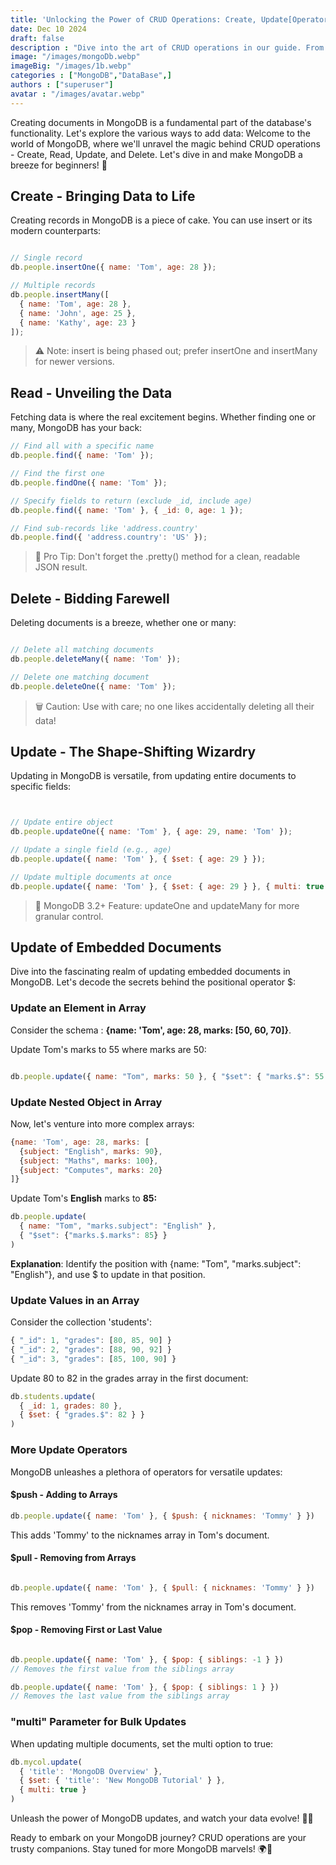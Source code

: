 ```yaml
---
title: 'Unlocking the Power of CRUD Operations: Create, Update[Operators], Delete, and Read Explained 🌱'
date: Dec 10 2024
draft: false
description : "Dive into the art of CRUD operations in our guide. From creating and updating to deleting and reading data, master essential techniques for optimal database management. Perfect for developers seeking efficiency and precision in data manipulation"
image: "/images/mongoDb.webp"
imageBig: "/images/1b.webp"
categories : ["MongoDB","DataBase",]
authors : ["superuser"]
avatar : "/images/avatar.webp"
---
```


Creating documents in MongoDB is a fundamental part of the database's functionality. Let's explore the various ways to add data:
Welcome to the world of MongoDB, where we'll unravel the magic behind CRUD operations - Create, Read, Update, and Delete. Let's dive in and make MongoDB a breeze for beginners! 🚀

##  Create - Bringing Data to Life
Creating records in MongoDB is a piece of cake. You can use insert or its modern counterparts:

```javascript

// Single record
db.people.insertOne({ name: 'Tom', age: 28 });

// Multiple records
db.people.insertMany([
  { name: 'Tom', age: 28 },
  { name: 'John', age: 25 },
  { name: 'Kathy', age: 23 }
]);
```
> ⚠️ Note: insert is being phased out; prefer insertOne and insertMany for newer versions.

## Read - Unveiling the Data
Fetching data is where the real excitement begins. Whether finding one or many, MongoDB has your back:

```javascript
// Find all with a specific name
db.people.find({ name: 'Tom' });

// Find the first one
db.people.findOne({ name: 'Tom' });

// Specify fields to return (exclude _id, include age)
db.people.find({ name: 'Tom' }, { _id: 0, age: 1 });

// Find sub-records like 'address.country'
db.people.find({ 'address.country': 'US' });

```
> 🌈 Pro Tip: Don't forget the .pretty() method for a clean, readable JSON result.
## Delete - Bidding Farewell
Deleting documents is a breeze, whether one or many:

```javascript

// Delete all matching documents
db.people.deleteMany({ name: 'Tom' });

// Delete one matching document
db.people.deleteOne({ name: 'Tom' });

```
> 🗑️ Caution: Use with care; no one likes accidentally deleting all their data!
>
## Update - The Shape-Shifting Wizardry
Updating in MongoDB is versatile, from updating entire documents to specific fields:

```javascript


// Update entire object
db.people.updateOne({ name: 'Tom' }, { age: 29, name: 'Tom' });

// Update a single field (e.g., age)
db.people.update({ name: 'Tom' }, { $set: { age: 29 } });

// Update multiple documents at once
db.people.update({ name: 'Tom' }, { $set: { age: 29 } }, { multi: true });
```
> 🚀 MongoDB 3.2+ Feature: updateOne and updateMany for more granular control.

## Update of Embedded Documents
Dive into the fascinating realm of updating embedded documents in MongoDB. Let's decode the secrets behind the positional operator $:

### Update an Element in Array
Consider the schema : **{name: 'Tom', age: 28, marks: [50, 60, 70]}**.

Update Tom's marks to 55 where marks are 50:

```javascript

db.people.update({ name: "Tom", marks: 50 }, { "$set": { "marks.$": 55 } })
```
### Update Nested Object in Array
Now, let's venture into more complex arrays:
```javascript
{name: 'Tom', age: 28, marks: [
  {subject: "English", marks: 90},
  {subject: "Maths", marks: 100},
  {subject: "Computes", marks: 20}
]}
```
Update Tom's **English** marks to **85:**
```javascript
db.people.update(
  { name: "Tom", "marks.subject": "English" },
  { "$set": {"marks.$.marks": 85} }
)
```
**Explanation**: Identify the position with {name: "Tom", "marks.subject": "English"}, and use $ to update in that position.

### Update Values in an Array
Consider the collection 'students':
```javascript
{ "_id": 1, "grades": [80, 85, 90] }
{ "_id": 2, "grades": [88, 90, 92] }
{ "_id": 3, "grades": [85, 100, 90] }
```
Update 80 to 82 in the grades array in the first document:
```javascript
db.students.update(
  { _id: 1, grades: 80 },
  { $set: { "grades.$": 82 } }
)
  ```
### More Update Operators
MongoDB unleashes a plethora of operators for versatile updates:

#### $push - Adding to Arrays
```javascript
db.people.update({ name: 'Tom' }, { $push: { nicknames: 'Tommy' } })
```
This adds 'Tommy' to the nicknames array in Tom's document.

#### $pull - Removing from Arrays
```javascript

db.people.update({ name: 'Tom' }, { $pull: { nicknames: 'Tommy' } })
```
This removes 'Tommy' from the nicknames array in Tom's document.

#### $pop - Removing First or Last Value
```javascript

db.people.update({ name: 'Tom' }, { $pop: { siblings: -1 } })
// Removes the first value from the siblings array

db.people.update({ name: 'Tom' }, { $pop: { siblings: 1 } })
// Removes the last value from the siblings array
```
### "multi" Parameter for Bulk Updates

When updating multiple documents, set the multi option to true:
```javascript
db.mycol.update(
  { 'title': 'MongoDB Overview' },
  { $set: { 'title': 'New MongoDB Tutorial' } },
  { multi: true }
)
```
Unleash the power of MongoDB updates, and watch your data evolve! 🚀✨

Ready to embark on your MongoDB journey? CRUD operations are your trusty companions. Stay tuned for more MongoDB marvels! 🌍🚀